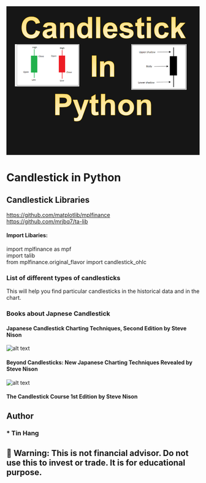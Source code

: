
<img src="Candlestick.PNG">

# Candlestick in Python

## Candlestick Libraries
https://github.com/matplotlib/mplfinance  
https://github.com/mrjbq7/ta-lib   

#### Import Libaries:
import mplfinance as mpf   
import talib  
from mplfinance.original_flavor import candlestick_ohlc  

### List of different types of candlesticks

This will help you find particular candlesticks in the historical data and in the chart.  

### Books about Japnese Candlestick  
#### Japanese Candlestick Charting Techniques, Second Edition by Steve Nison 
![alt text](https://user-images.githubusercontent.com/4218171/136717472-cde8cb91-6b89-4efc-8df8-853919aef642.png)  
#### Beyond Candlesticks: New Japanese Charting Techniques Revealed by Steve Nison  
![alt text](https://images-na.ssl-images-amazon.com/images/I/41YI+SUXLfS._SY344_BO1,204,203,200_.jpg)
#### The Candlestick Course 1st Edition by Steve Nison  

## Author  
### * Tin Hang  

## 🔴 Warning: This is not financial advisor.  Do not use this to invest or trade. It is for educational purpose.  
